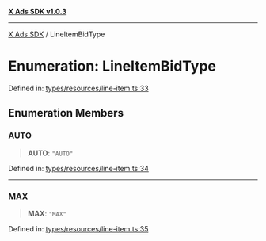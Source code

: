 [**X Ads SDK v1.0.3**](../README.md)

***

[X Ads SDK](../globals.md) / LineItemBidType

# Enumeration: LineItemBidType

Defined in: [types/resources/line-item.ts:33](https://github.com/kage1020/x-ads-sdk/blob/main/src/types/resources/line-item.ts#L33)

## Enumeration Members

### AUTO

> **AUTO**: `"AUTO"`

Defined in: [types/resources/line-item.ts:34](https://github.com/kage1020/x-ads-sdk/blob/main/src/types/resources/line-item.ts#L34)

***

### MAX

> **MAX**: `"MAX"`

Defined in: [types/resources/line-item.ts:35](https://github.com/kage1020/x-ads-sdk/blob/main/src/types/resources/line-item.ts#L35)
